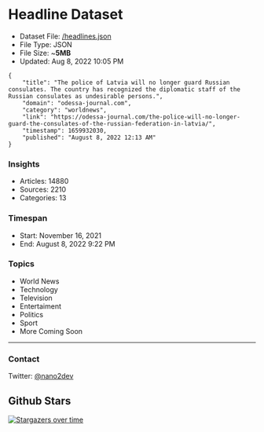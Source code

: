 # Headline Dataset

- Dataset File: [/headlines.json](https://raw.githubusercontent.com/fwd/news/master/headlines.json) 
- File Type: JSON
- File Size: ~**5MB**
- Updated: Aug 8, 2022 10:05 PM

```
{
    "title": "The police of Latvia will no longer guard Russian consulates. The country has recognized the diplomatic staff of the Russian consulates as undesirable persons.",
    "domain": "odessa-journal.com",
    "category": "worldnews",
    "link": "https://odessa-journal.com/the-police-will-no-longer-guard-the-consulates-of-the-russian-federation-in-latvia/",
    "timestamp": 1659932030,
    "published": "August 8, 2022 12:13 AM"
}
```

### Insights

- Articles: 14880
- Sources: 2210
- Categories: 13

### Timespan

- Start: November 16, 2021
- End: August 8, 2022 9:22 PM

### Topics

- World News
- Technology
- Television
- Entertaiment
- Politics
- Sport
- More Coming Soon

---

### Contact 

Twitter: [@nano2dev](https://twitter.com/nano2dev)

## Github Stars

[![Stargazers over time](https://starchart.cc/fwd/news.svg)](https://starchart.cc/fwd/news)
	